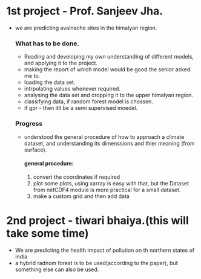 # 1st project - Prof. Sanjeev Jha.
- we are predicting avalnache sites in the himalyan region.
  ### What has to be done.
  - Reading and developing my own understanding of different models, and applying it to the project.
  - making the report of which model would be good the senior asked me to.
  - loading the data set.
  - intrpolating values whenever required.
  - analysing the data set and cropping it to the upper himalyan region.
  - classifying data, if random forest model is chossen.
  - if gpr - then itll be a semi supervised moedel.
  ### Progress
  - understood the general procedure of how to approach a climate dataset, and understanding its dimenssions and thier meaning (from surface).
    #### general procedure:
    1. convert the coordinates if required
    2. plot some plots, using xarray is easy with that, but the Dataset from netCDF4 module is more practical for a small dataset.
    3. make a custom grid and then add data
# 2nd project - tiwari bhaiya.(this will take some time)
- We are predicting the health impact of pollution on th northern states of india
- a hybrid radnom forest is to be used(according to the paper), but something else can also be used.
